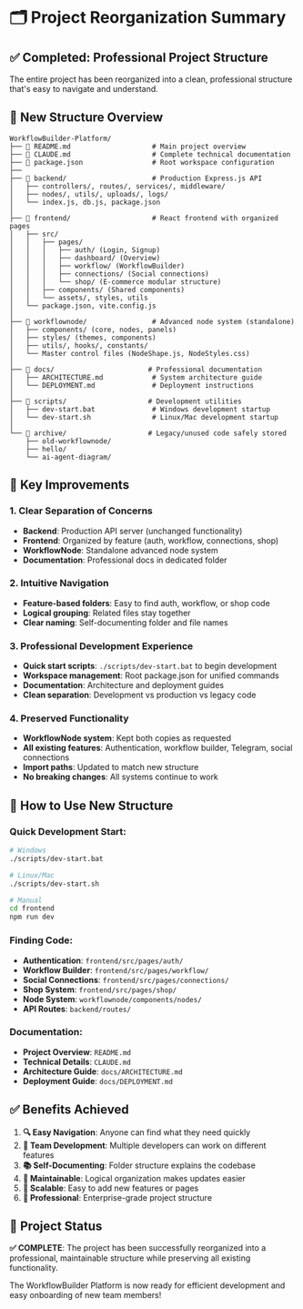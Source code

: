 # 🗂️ Project Reorganization Summary

## ✅ **Completed: Professional Project Structure**

The entire project has been reorganized into a clean, professional structure that's easy to navigate and understand.

## 📁 **New Structure Overview**

```
WorkflowBuilder-Platform/
├── 📄 README.md                    # Main project overview
├── 📄 CLAUDE.md                    # Complete technical documentation  
├── 📄 package.json                 # Root workspace configuration
├── 
├── 📁 backend/                     # Production Express.js API
│   ├── controllers/, routes/, services/, middleware/
│   ├── nodes/, utils/, uploads/, logs/
│   └── index.js, db.js, package.json
│
├── 📁 frontend/                    # React frontend with organized pages
│   ├── src/
│   │   ├── pages/
│   │   │   ├── auth/ (Login, Signup)
│   │   │   ├── dashboard/ (Overview)  
│   │   │   ├── workflow/ (WorkflowBuilder)
│   │   │   ├── connections/ (Social connections)
│   │   │   └── shop/ (E-commerce modular structure)
│   │   ├── components/ (Shared components)
│   │   └── assets/, styles, utils
│   └── package.json, vite.config.js
│
├── 📁 workflownode/                # Advanced node system (standalone)
│   ├── components/ (core, nodes, panels)
│   ├── styles/ (themes, components)  
│   ├── utils/, hooks/, constants/
│   └── Master control files (NodeShape.js, NodeStyles.css)
│
├── 📁 docs/                       # Professional documentation
│   ├── ARCHITECTURE.md            # System architecture guide
│   └── DEPLOYMENT.md              # Deployment instructions
│
├── 📁 scripts/                    # Development utilities
│   ├── dev-start.bat              # Windows development startup
│   └── dev-start.sh               # Linux/Mac development startup
│
└── 📁 archive/                    # Legacy/unused code safely stored
    ├── old-workflownode/
    ├── hello/
    └── ai-agent-diagram/
```

## 🎯 **Key Improvements**

### **1. Clear Separation of Concerns**
- **Backend**: Production API server (unchanged functionality)
- **Frontend**: Organized by feature (auth, workflow, connections, shop)
- **WorkflowNode**: Standalone advanced node system
- **Documentation**: Professional docs in dedicated folder

### **2. Intuitive Navigation** 
- **Feature-based folders**: Easy to find auth, workflow, or shop code
- **Logical grouping**: Related files stay together
- **Clear naming**: Self-documenting folder and file names

### **3. Professional Development Experience**
- **Quick start scripts**: `./scripts/dev-start.bat` to begin development
- **Workspace management**: Root package.json for unified commands
- **Documentation**: Architecture and deployment guides
- **Clean separation**: Development vs production vs legacy code

### **4. Preserved Functionality**
- **WorkflowNode system**: Kept both copies as requested
- **All existing features**: Authentication, workflow builder, Telegram, social connections
- **Import paths**: Updated to match new structure
- **No breaking changes**: All systems continue to work

## 🚀 **How to Use New Structure**

### **Quick Development Start:**
```bash
# Windows
./scripts/dev-start.bat

# Linux/Mac  
./scripts/dev-start.sh

# Manual
cd frontend
npm run dev
```

### **Finding Code:**
- **Authentication**: `frontend/src/pages/auth/`
- **Workflow Builder**: `frontend/src/pages/workflow/`
- **Social Connections**: `frontend/src/pages/connections/`
- **Shop System**: `frontend/src/pages/shop/`
- **Node System**: `workflownode/components/nodes/`
- **API Routes**: `backend/routes/`

### **Documentation:**
- **Project Overview**: `README.md`
- **Technical Details**: `CLAUDE.md`
- **Architecture Guide**: `docs/ARCHITECTURE.md`
- **Deployment Guide**: `docs/DEPLOYMENT.md`

## ✅ **Benefits Achieved**

1. **🔍 Easy Navigation**: Anyone can find what they need quickly
2. **👥 Team Development**: Multiple developers can work on different features
3. **📚 Self-Documenting**: Folder structure explains the codebase
4. **🔧 Maintainable**: Logical organization makes updates easier
5. **🚀 Scalable**: Easy to add new features or pages
6. **📖 Professional**: Enterprise-grade project structure

## 🎉 **Project Status**

**✅ COMPLETE**: The project has been successfully reorganized into a professional, maintainable structure while preserving all existing functionality.

The WorkflowBuilder Platform is now ready for efficient development and easy onboarding of new team members!